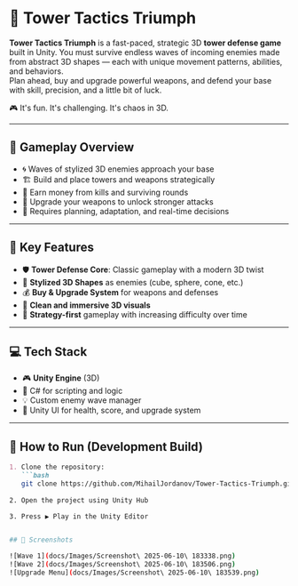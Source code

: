 # 🏰 Tower Tactics Triumph

**Tower Tactics Triumph** is a fast-paced, strategic 3D **tower defense game** built in Unity. You must survive endless waves of incoming enemies made from abstract 3D shapes — each with unique movement patterns, abilities, and behaviors.  
Plan ahead, buy and upgrade powerful weapons, and defend your base with skill, precision, and a little bit of luck.

🎮 It's fun. It's challenging. It's chaos in 3D.

---

## 🧠 Gameplay Overview

- 🌀 Waves of stylized 3D enemies approach your base
- 🏗️ Build and place towers and weapons strategically
- 💸 Earn money from kills and surviving rounds
- 🔧 Upgrade your weapons to unlock stronger attacks
- 🧠 Requires planning, adaptation, and real-time decisions

---

## 🎯 Key Features

- 🛡️ **Tower Defense Core**: Classic gameplay with a modern 3D twist
- 🧱 **Stylized 3D Shapes** as enemies (cube, sphere, cone, etc.)
- 💰 **Buy & Upgrade System** for weapons and defenses
- 🎨 **Clean and immersive 3D visuals**
- 🧠 **Strategy-first** gameplay with increasing difficulty over time

---

## 💻 Tech Stack

- 🎮 **Unity Engine** (3D)
- 🎯 C# for scripting and logic
- 💡 Custom enemy wave manager
- 🎨 Unity UI for health, score, and upgrade system

---

## 🚀 How to Run (Development Build)

```markdown
1. Clone the repository:
   ```bash
   git clone https://github.com/MihailJordanov/Tower-Tactics-Triumph.git
   
2. Open the project using Unity Hub

3. Press ▶️ Play in the Unity Editor


## 📸 Screenshots

![Wave 1](docs/Images/Screenshot\ 2025-06-10\ 183338.png)
![Wave 2](docs/Images/Screenshot\ 2025-06-10\ 183506.png)
![Upgrade Menu](docs/Images/Screenshot\ 2025-06-10\ 183539.png)

